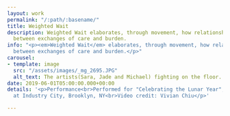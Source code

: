 ```yaml
---
layout: work
permalink: "/:path/:basename/"
title: Weighted Wait
description: Weighted Wait elaborates, through movement, how relationships oscillate
  between exchanges of care and burden.
info: "<p><em>Weighted Wait</em> elaborates, through movement, how relationships oscillate
  between exchanges of care and burden.</p>"
carousel:
- template: image
  src: "/assets/images/_mg_2695.JPG"
  alt_text: The artists(Sara, Jade and Michael) fighting on the floor.
date: 2019-06-01T05:00:00.000+00:00
details: '<p>Performance<br>Performed for "Celebrating the Lunar Year", Dedalus Foundation
  at Industry City, Brooklyn, NY<br>Video credit: Vivian Chiu</p>'

---
```

